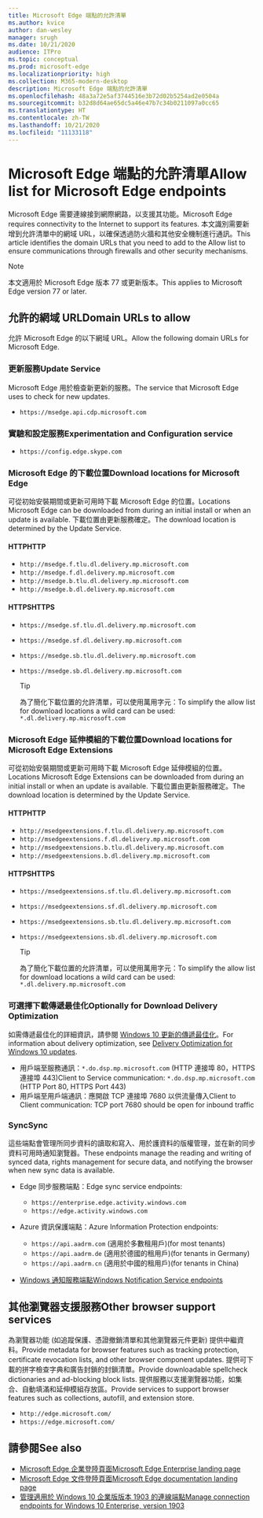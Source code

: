 ```yaml
---
title: Microsoft Edge 端點的允許清單
ms.author: kvice
author: dan-wesley
manager: srugh
ms.date: 10/21/2020
audience: ITPro
ms.topic: conceptual
ms.prod: microsoft-edge
ms.localizationpriority: high
ms.collection: M365-modern-desktop
description: Microsoft Edge 端點的允許清單
ms.openlocfilehash: 48a3a72e5af3744516e3b72d02b5254ad2e0504a
ms.sourcegitcommit: b32d8d64ae65dc5a46e47b7c34b0211097a0cc65
ms.translationtype: HT
ms.contentlocale: zh-TW
ms.lasthandoff: 10/21/2020
ms.locfileid: "11133118"
---
```

# <span data-ttu-id="9adbe-103">Microsoft Edge 端點的允許清單</span><span class="sxs-lookup"><span data-stu-id="9adbe-103">Allow list for Microsoft Edge endpoints</span></span>

<span data-ttu-id="9adbe-104">Microsoft Edge 需要連線接到網際網路，以支援其功能。</span><span class="sxs-lookup"><span data-stu-id="9adbe-104">Microsoft Edge requires connectivity to the Internet to support its features.</span></span> <span data-ttu-id="9adbe-105">本文識別需要新增到允許清單中的網域 URL，以確保透過防火牆和其他安全機制進行通訊。</span><span class="sxs-lookup"><span data-stu-id="9adbe-105">This article identifies the domain URLs that you need to add to the Allow list to ensure communications through firewalls and other security mechanisms.</span></span>

> [!NOTE]
> <span data-ttu-id="9adbe-106">本文適用於 Microsoft Edge 版本 77 或更新版本。</span><span class="sxs-lookup"><span data-stu-id="9adbe-106">This applies  to Microsoft Edge version 77 or later.</span></span>

## <span data-ttu-id="9adbe-107">允許的網域 URL</span><span class="sxs-lookup"><span data-stu-id="9adbe-107">Domain URLs to allow</span></span>

<span data-ttu-id="9adbe-108">允許 Microsoft Edge 的以下網域 URL。</span><span class="sxs-lookup"><span data-stu-id="9adbe-108">Allow the following domain URLs for Microsoft Edge.</span></span>

### <span data-ttu-id="9adbe-109">更新服務</span><span class="sxs-lookup"><span data-stu-id="9adbe-109">Update Service</span></span>

<span data-ttu-id="9adbe-110">Microsoft Edge 用於檢查新更新的服務。</span><span class="sxs-lookup"><span data-stu-id="9adbe-110">The service that Microsoft Edge uses to check for new updates.</span></span>

- `https://msedge.api.cdp.microsoft.com`

### <span data-ttu-id="9adbe-111">實驗和設定服務</span><span class="sxs-lookup"><span data-stu-id="9adbe-111">Experimentation and Configuration service</span></span>

- `https://config.edge.skype.com`

### <span data-ttu-id="9adbe-112">Microsoft Edge 的下載位置</span><span class="sxs-lookup"><span data-stu-id="9adbe-112">Download locations for Microsoft Edge</span></span>

<span data-ttu-id="9adbe-113">可從初始安裝期間或更新可用時下載 Microsoft Edge 的位置。</span><span class="sxs-lookup"><span data-stu-id="9adbe-113">Locations Microsoft Edge can be downloaded from during an initial install or when an update is available.</span></span> <span data-ttu-id="9adbe-114">下載位置由更新服務確定。</span><span class="sxs-lookup"><span data-stu-id="9adbe-114">The download location is determined by the Update Service.</span></span>

#### <span data-ttu-id="9adbe-115">HTTP</span><span class="sxs-lookup"><span data-stu-id="9adbe-115">HTTP</span></span>

- `http://msedge.f.tlu.dl.delivery.mp.microsoft.com`
- `http://msedge.f.dl.delivery.mp.microsoft.com`
- `http://msedge.b.tlu.dl.delivery.mp.microsoft.com`
- `http://msedge.b.dl.delivery.mp.microsoft.com`

#### <span data-ttu-id="9adbe-116">HTTPS</span><span class="sxs-lookup"><span data-stu-id="9adbe-116">HTTPS</span></span>

- `https://msedge.sf.tlu.dl.delivery.mp.microsoft.com`
- `https://msedge.sf.dl.delivery.mp.microsoft.com`
- `https://msedge.sb.tlu.dl.delivery.mp.microsoft.com`
- `https://msedge.sb.dl.delivery.mp.microsoft.com`

  > [!TIP]
  > <span data-ttu-id="9adbe-117">為了簡化下載位置的允許清單，可以使用萬用字元：</span><span class="sxs-lookup"><span data-stu-id="9adbe-117">To simplify the allow list for download locations a wild card can be used:</span></span> `*.dl.delivery.mp.microsoft.com`

### <span data-ttu-id="9adbe-118">Microsoft Edge 延伸模組的下載位置</span><span class="sxs-lookup"><span data-stu-id="9adbe-118">Download locations for Microsoft Edge Extensions</span></span>

<span data-ttu-id="9adbe-119">可從初始安裝期間或更新可用時下載 Microsoft Edge 延伸模組的位置。</span><span class="sxs-lookup"><span data-stu-id="9adbe-119">Locations Microsoft Edge Extensions can be downloaded from during an initial install or when an update is available.</span></span> <span data-ttu-id="9adbe-120">下載位置由更新服務確定。</span><span class="sxs-lookup"><span data-stu-id="9adbe-120">The download location is determined by the Update Service.</span></span>

#### <span data-ttu-id="9adbe-121">HTTP</span><span class="sxs-lookup"><span data-stu-id="9adbe-121">HTTP</span></span>

- `http://msedgeextensions.f.tlu.dl.delivery.mp.microsoft.com`
- `http://msedgeextensions.f.dl.delivery.mp.microsoft.com`
- `http://msedgeextensions.b.tlu.dl.delivery.mp.microsoft.com`
- `http://msedgeextensions.b.dl.delivery.mp.microsoft.com`

#### <span data-ttu-id="9adbe-122">HTTPS</span><span class="sxs-lookup"><span data-stu-id="9adbe-122">HTTPS</span></span>

- `https://msedgeextensions.sf.tlu.dl.delivery.mp.microsoft.com`
- `https://msedgeextensions.sf.dl.delivery.mp.microsoft.com`
- `https://msedgeextensions.sb.tlu.dl.delivery.mp.microsoft.com`
- `https://msedgeextensions.sb.dl.delivery.mp.microsoft.com`

  > [!TIP]
  > <span data-ttu-id="9adbe-123">為了簡化下載位置的允許清單，可以使用萬用字元：</span><span class="sxs-lookup"><span data-stu-id="9adbe-123">To simplify the allow list for download locations a wild card can be used:</span></span> `*.dl.delivery.mp.microsoft.com`

### <span data-ttu-id="9adbe-124">可選擇下載傳遞最佳化</span><span class="sxs-lookup"><span data-stu-id="9adbe-124">Optionally for Download Delivery Optimization</span></span>

<span data-ttu-id="9adbe-125">如需傳遞最佳化的詳細資訊，請參閱 [Windows 10 更新的傳遞最佳化](https://aka.ms/waas-do)。</span><span class="sxs-lookup"><span data-stu-id="9adbe-125">For information about delivery optimization, see [Delivery Optimization for Windows 10 updates](https://aka.ms/waas-do).</span></span>

- <span data-ttu-id="9adbe-126">用戶端至服務通訊：`*.do.dsp.mp.microsoft.com` (HTTP 連接埠 80，HTTPS 連接埠 443)</span><span class="sxs-lookup"><span data-stu-id="9adbe-126">Client to Service communication: `*.do.dsp.mp.microsoft.com` (HTTP Port 80, HTTPS Port 443)</span></span>
- <span data-ttu-id="9adbe-127">用戶端至用戶端通訊：應開啟 TCP 連接埠 7680 以供流量傳入</span><span class="sxs-lookup"><span data-stu-id="9adbe-127">Client to Client communication: TCP port 7680 should be open for inbound traffic</span></span>

### <span data-ttu-id="9adbe-128">Sync</span><span class="sxs-lookup"><span data-stu-id="9adbe-128">Sync</span></span>

<span data-ttu-id="9adbe-129">這些端點會管理所同步資料的讀取和寫入、用於護資料的版權管理，並在新的同步資料可用時通知瀏覽器。</span><span class="sxs-lookup"><span data-stu-id="9adbe-129">These endpoints manage the reading and writing of synced data, rights management for secure data, and notifying the browser when new sync data is available.</span></span>

- <span data-ttu-id="9adbe-130">Edge 同步服務端點：</span><span class="sxs-lookup"><span data-stu-id="9adbe-130">Edge sync service endpoints:</span></span>

  - `https://enterprise.edge.activity.windows.com`
  - `https://edge.activity.windows.com`

- <span data-ttu-id="9adbe-131">Azure 資訊保護端點：</span><span class="sxs-lookup"><span data-stu-id="9adbe-131">Azure Information Protection endpoints:</span></span>

  - `https://api.aadrm.com` <span data-ttu-id="9adbe-132">(適用於多數租用戶)</span><span class="sxs-lookup"><span data-stu-id="9adbe-132">(for most tenants)</span></span>
  - `https://api.aadrm.de` <span data-ttu-id="9adbe-133">(適用於德國的租用戶)</span><span class="sxs-lookup"><span data-stu-id="9adbe-133">(for tenants in Germany)</span></span>
  - `https://api.aadrm.cn` <span data-ttu-id="9adbe-134">(適用於中國的租用戶)</span><span class="sxs-lookup"><span data-stu-id="9adbe-134">(for tenants in China)</span></span>

- [<span data-ttu-id="9adbe-135">Windows 通知服務端點</span><span class="sxs-lookup"><span data-stu-id="9adbe-135">Windows Notification Service endpoints</span></span>](https://docs.microsoft.com/windows/uwp/design/shell/tiles-and-notifications/firewall-allowlist-config)

## <span data-ttu-id="9adbe-136">其他瀏覽器支援服務</span><span class="sxs-lookup"><span data-stu-id="9adbe-136">Other browser support services</span></span>

<span data-ttu-id="9adbe-137">為瀏覽器功能 (如追蹤保護、憑證撤銷清單和其他瀏覽器元件更新) 提供中繼資料。</span><span class="sxs-lookup"><span data-stu-id="9adbe-137">Provide metadata for browser features such as tracking protection, certificate revocation lists, and other browser component updates.</span></span> <span data-ttu-id="9adbe-138">提供可下載的拼字檢查字典和廣告封鎖的封鎖清單。</span><span class="sxs-lookup"><span data-stu-id="9adbe-138">Provide downloadable spellcheck dictionaries and ad-blocking block lists.</span></span> <span data-ttu-id="9adbe-139">提供服務以支援瀏覽器功能，如集合、自動填滿和延伸模組存放區。</span><span class="sxs-lookup"><span data-stu-id="9adbe-139">Provide services to support browser features such as collections, autofill, and extension store.</span></span>

- `http://edge.microsoft.com/`
- `https://edge.microsoft.com/`

## <span data-ttu-id="9adbe-140">請參閱</span><span class="sxs-lookup"><span data-stu-id="9adbe-140">See also</span></span>

- [<span data-ttu-id="9adbe-141">Microsoft Edge 企業登陸頁面</span><span class="sxs-lookup"><span data-stu-id="9adbe-141">Microsoft Edge Enterprise landing page</span></span>](https://aka.ms/EdgeEnterprise)
- [<span data-ttu-id="9adbe-142">Microsoft Edge 文件登陸頁面</span><span class="sxs-lookup"><span data-stu-id="9adbe-142">Microsoft Edge documentation landing page</span></span>](https://docs.microsoft.com/DeployEdge/)
- [<span data-ttu-id="9adbe-143">管理適用於 Windows 10 企業版版本 1903 的連線端點</span><span class="sxs-lookup"><span data-stu-id="9adbe-143">Manage connection endpoints for Windows 10 Enterprise, version 1903</span></span>](https://docs.microsoft.com/windows/privacy/manage-windows-1903-endpoints)
